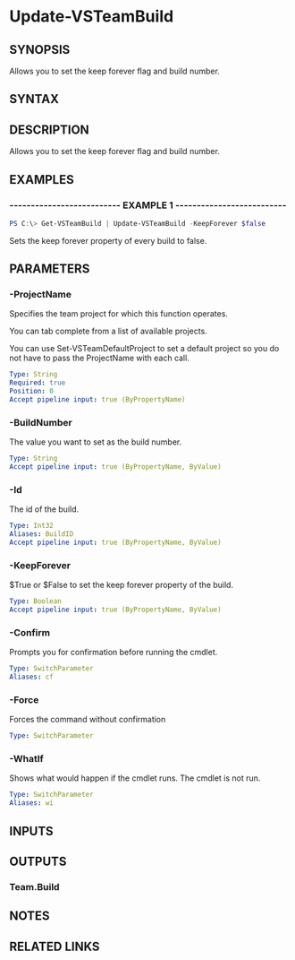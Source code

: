 


# Update-VSTeamBuild

## SYNOPSIS

Allows you to set the keep forever flag and build number.

## SYNTAX

## DESCRIPTION

Allows you to set the keep forever flag and build number.

## EXAMPLES

### -------------------------- EXAMPLE 1 --------------------------

```PowerShell
PS C:\> Get-VSTeamBuild | Update-VSTeamBuild -KeepForever $false
```

Sets the keep forever property of every build to false.

## PARAMETERS

### -ProjectName

Specifies the team project for which this function operates.

You can tab complete from a list of available projects.

You can use Set-VSTeamDefaultProject to set a default project so
you do not have to pass the ProjectName with each call.

```yaml
Type: String
Required: true
Position: 0
Accept pipeline input: true (ByPropertyName)
```

### -BuildNumber

The value you want to set as the build number.

```yaml
Type: String
Accept pipeline input: true (ByPropertyName, ByValue)
```

### -Id

The id of the build.

```yaml
Type: Int32
Aliases: BuildID
Accept pipeline input: true (ByPropertyName, ByValue)
```

### -KeepForever

$True or $False to set the keep forever property of the build.

```yaml
Type: Boolean
Accept pipeline input: true (ByPropertyName, ByValue)
```

### -Confirm

Prompts you for confirmation before running the cmdlet.

```yaml
Type: SwitchParameter
Aliases: cf
```

### -Force

Forces the command without confirmation

```yaml
Type: SwitchParameter
```

### -WhatIf

Shows what would happen if the cmdlet runs.
The cmdlet is not run.

```yaml
Type: SwitchParameter
Aliases: wi
```

## INPUTS

## OUTPUTS

### Team.Build

## NOTES

## RELATED LINKS